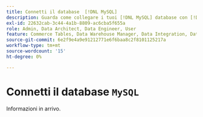 ```yaml
---
title: Connetti il database  [!DNL MySQL]
description: Guarda come collegare i tuoi [!DNL MySQL] database con [!DNL Commerce Intelligence].
exl-id: 22632cab-3c44-4a1b-8809-ac6cba5f655a
role: Admin, Data Architect, Data Engineer, User
feature: Commerce Tables, Data Warehouse Manager, Data Integration, Data Import/Export
source-git-commit: 6e2f9e4a9e91212771e6f6baa8c2f8101125217a
workflow-type: tm+mt
source-wordcount: '15'
ht-degree: 0%

---
```


# Connetti il database `MySQL`

Informazioni in arrivo.
